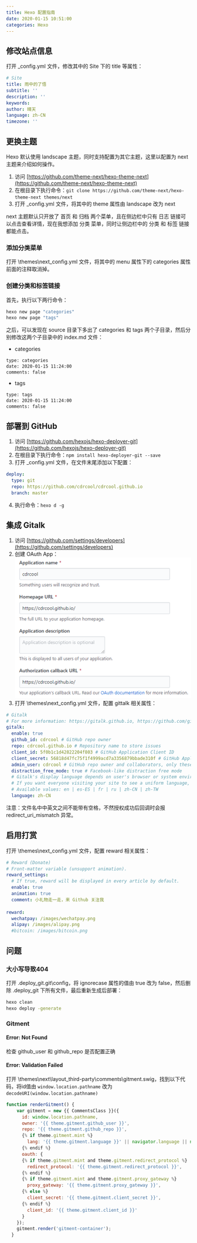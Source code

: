 ```yaml
---
title: Hexo 配置指南
date: 2020-01-15 10:51:00
categories: Hexo
---
```

## 修改站点信息
打开 \_config.yml 文件，修改其中的 Site 下的 title 等属性：
```yaml
# Site
title: 雨中的了悟
subtitle: ''
description: ''
keywords:
author: 晴天
language: zh-CN
timezone: ''
```

## 更换主题
Hexo 默认使用 landscape 主题，同时支持配置为其它主题，这里以配置为 next 主题来介绍如何操作。

1. 访问 [https://github.com/theme-next/hexo-theme-next](https://github.com/theme-next/hexo-theme-next)
2. 在根目录下执行命令：`git clone https://github.com/theme-next/hexo-theme-next themes/next`
3. 打开 \_config.yml 文件，将其中的 theme 属性由 landscape 改为 next

next 主题默认只开放了 首页 和 归档 两个菜单，且在侧边栏中只有 日志 链接可以点击查看详情，现在我想添加 分类 菜单，同时让侧边栏中的 分类 和 标签 链接都能点击。

### 添加分类菜单
打开 \themes\next\_config.yml 文件，将其中的 menu 属性下的 categories 属性前面的注释取消掉。

### 创建分类和标签链接
首先，执行以下两行命令：
```bash
hexo new page "categories"
hexo new page "tags"
```

之后，可以发现在 source 目录下多出了 categories 和 tags 两个子目录，然后分别修改这两个子目录中的 index.md 文件：
* categories
```
type: categories
date: 2020-01-15 11:24:00
comments: false
```

* tags
```
type: tags
date: 2020-01-15 11:24:00
comments: false
```

## 部署到 GitHub
1. 访问 [https://github.com/hexojs/hexo-deployer-git](https://github.com/hexojs/hexo-deployer-git)
2. 在根目录下执行命令：`npm install hexo-deployer-git --save`
3. 打开 \_config.yml 文件，在文件末尾添加以下配置：
```yaml
deploy:
  type: git
  repo: https://github.com/cdrcool/cdrcool.github.io
  branch: master
```
4. 执行命令：`hexo d -g`

## 集成 Gitalk
1. 访问 [https://github.com/settings/developers](https://github.com/settings/developers)
2. 创建 OAuth App：
![OAuth App 创建示例](/images/hexo/OAuth-App创建示例.png)
3. 打开 \themes\next\_config.yml 文件，配置 gittalk 相关属性：
```yaml
# Gitalk
# For more information: https://gitalk.github.io, https://github.com/gitalk/gitalk
gitalk:
  enable: true
  github_id: cdrcool # GitHub repo owner
  repo: cdrcool.github.io # Repository name to store issues
  client_id: 5f0b1c1d42822204f803 # GitHub Application Client ID
  client_secret: 56818d47fc75f1f4999acd7a3356879bbade310f # GitHub Application Client Secret
  admin_user: cdrcool # GitHub repo owner and collaborators, only these guys can initialize gitHub issues
  distraction_free_mode: true # Facebook-like distraction free mode
  # Gitalk's display language depends on user's browser or system environment
  # If you want everyone visiting your site to see a uniform language, you can set a force language value
  # Available values: en | es-ES | fr | ru | zh-CN | zh-TW
  language: zh-CN
```

注意：文件名中中英文之间不能带有空格，不然授权成功后回调时会报 redirect_uri_mismatch 异常。

## 启用打赏
打开 \themes\next\_config.yml 文件，配置 reward 相关属性：
```yaml
# Reward (Donate)
# Front-matter variable (unsupport animation).
reward_settings:
  # If true, reward will be displayed in every article by default.
  enable: true
  animation: true
  comment: 小礼物走一走，来 Github 关注我

reward:
  wechatpay: /images/wechatpay.png
  alipay: /images/alipay.png
  #bitcoin: /images/bitcoin.png
```

## 问题
### 大小写导致404
打开 .deploy_git\.git\config，将 ignorecase 属性的值由 true 改为 false，然后删除 .deploy_git 下所有文件，最后重新生成后部署：
```bash
hexo clean
hexo deploy -generate
```

### Gitment
#### Error: Not Found
检查 github_user 和 github_repo 是否配置正确
#### Error: Validation Failed
打开 \themes\next\layout\_third-party\comments\gitment.swig，找到以下代码，将id值由 `window.location.pathname` 改为 `decodeURI(window.location.pathname)`
```js
function renderGitment() {
    var gitment = new {{ CommentsClass }}({
      id: window.location.pathname,
      owner: '{{ theme.gitment.github_user }}',
      repo: '{{ theme.gitment.github_repo }}',
      {% if theme.gitment.mint %}
        lang: '{{ theme.gitment.language }}' || navigator.language || navigator.systemLanguage || navigator.userLanguage,
      {% endif %}
      oauth: {
      {% if theme.gitment.mint and theme.gitment.redirect_protocol %}
        redirect_protocol: '{{ theme.gitment.redirect_protocol }}',
      {% endif %}
      {% if theme.gitment.mint and theme.gitment.proxy_gateway %}
        proxy_gateway: '{{ theme.gitment.proxy_gateway }}',
      {% else %}
        client_secret: '{{ theme.gitment.client_secret }}',
      {% endif %}
        client_id: '{{ theme.gitment.client_id }}'
      }
    });
    gitment.render('gitment-container');
  }
```